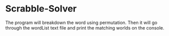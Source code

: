 Scrabble-Solver
===============

The program will breakdown the word using permutation. Then it will go through the wordList text file and print the matching worlds on the console. 